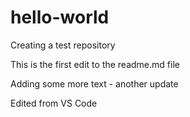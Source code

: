 # hello-world
Creating a test repository

This is the first edit to the readme.md file

Adding some more text - another update

Edited from VS Code
